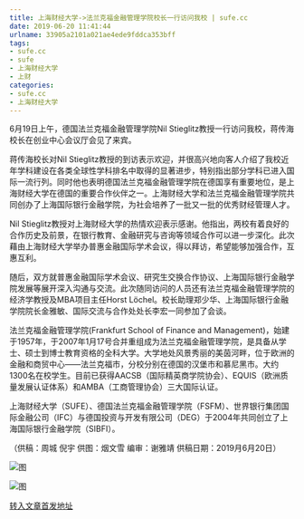 ```yaml
---
title: 上海财经大学->法兰克福金融管理学院校长一行访问我校 | sufe.cc
date: 2019-06-20 11:41:44
urlname: 33905a2101a021ae4ede9fddca353bff
tags: 
- sufe.cc
- sufe
- 上海财经大学
- 上财
categories:
- sufe.cc
- 上海财经大学
---
```



6月19日上午，德国法兰克福金融管理学院Nil Stieglitz教授一行访问我校，蒋传海校长在创业中心会议厅会见了来宾。

蒋传海校长对Nil Stieglitz教授的到访表示欢迎，并很高兴地向客人介绍了我校近年学科建设在各类全球性学科排名中取得的显著进步，特别指出部分学科已进入国际一流行列。同时他也表明德国法兰克福金融管理学院在德国享有重要地位，是上海财经大学在德国的重要合作伙伴之一。上海财经大学和法兰克福金融管理学院共同创办了上海国际银行金融学院，为社会培养了一批又一批的优秀财经管理人才。

Nil Stieglitz教授对上海财经大学的热情欢迎表示感谢。他指出，两校有着良好的合作历史及前景，在银行教育、金融研究与咨询等领域合作可以进一步深化。此次藉由上海财经大学举办普惠金融国际学术会议，得以拜访，希望能够加强合作，互惠互利。

随后，双方就普惠金融国际学术会议、研究生交换合作协议、上海国际银行金融学院发展等展开深入沟通与交流。此次随同访问的人员还有法兰克福金融管理学院的经济学教授及MBA项目主任Horst Löchel。校长助理郑少华、上海国际银行金融学院院长金雅敏、国际交流与合作处处长李宏一同参加了会谈。

法兰克福金融管理学院(Frankfurt School of Finance and Management)，始建于1957年，于2007年1月17号合并重组成为法兰克福金融管理学院，是具备从学士、硕士到博士教育资格的全科大学。大学地处风景秀丽的美茵河畔，位于欧洲的金融和商贸中心——法兰克福市，分校分别在德国的汉堡市和慕尼黑市。大约1300名在校学生。目前已获得AACSB（国际精英商学院协会）、EQUIS（欧洲质量发展认证体系）和AMBA（工商管理协会）三大国际认证。

上海财经大学（SUFE）、德国法兰克福金融管理学院（FSFM）、世界银行集团国际金融公司（IFC）与德国投资与开发有限公司（DEG）于2004年共同创立了上海国际银行金融学院（SIBFI）。

（供稿：周城 倪宇 供图：烟文雪 编审：谢雅靖 供稿日期：2019月6月20日）



![图](http://news.sufe.edu.cn/_upload/article/images/12/3d/c5cdd7dd4802b76724eeb618fb5b/ae5182a6-595a-41f9-982d-5162d6f84aaf.jpg)

![图](http://news.sufe.edu.cn/_upload/article/images/12/3d/c5cdd7dd4802b76724eeb618fb5b/da1108b0-a0ba-48a2-91bc-367a066f218c.jpg)

[转入文章首发地址](http://news.sufe.edu.cn/da/30/c179a121392/page.htm)
